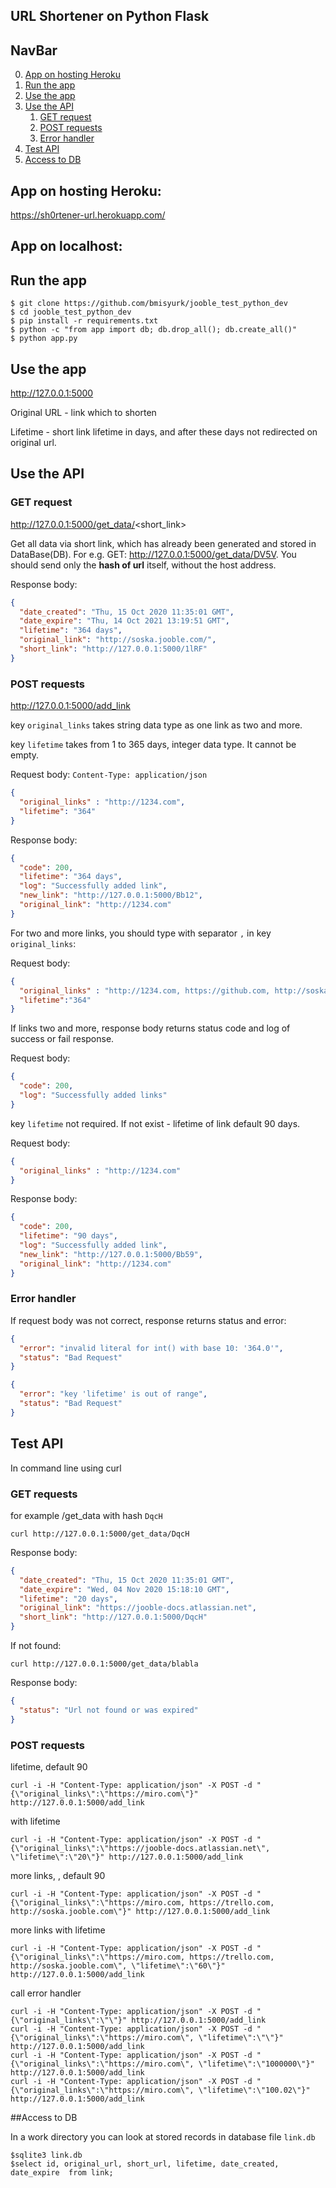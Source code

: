 ## URL Shortener on Python Flask
## NavBar

0. [App on hosting Heroku](#App-on-hosting-Heroku)
1. [Run the app](#Run-the-app)
2. [Use the app](#Use-the-app)
3. [Use the API](#Use-the-API)
    1. [GET request](#GET-request)
    2. [POST requests](#POST-requests)
    3. [Error handler](#Error-handler)
4. [Test API](#Test-API)
5. [Access to DB](#Access-to-DB)

## App on hosting Heroku:
https://sh0rtener-url.herokuapp.com/

## App on localhost:

## Run the app

```
$ git clone https://github.com/bmisyurk/jooble_test_python_dev
$ cd jooble_test_python_dev
$ pip install -r requirements.txt
$ python -c "from app import db; db.drop_all(); db.create_all()"
$ python app.py
```

## Use the app
http://127.0.0.1:5000

Original URL - link which to shorten

Lifetime - short link lifetime in days, and after these days not redirected on original url.


## Use the API
### GET request
http://127.0.0.1:5000/get_data/<short_link>

Get all data via short link, which has already been generated and stored in DataBase(DB). For e.g. GET: http://127.0.0.1:5000/get_data/DV5V. You should send only the **hash of url** itself, without the host address.

Response body:
```json
{
  "date_created": "Thu, 15 Oct 2020 11:35:01 GMT",
  "date_expire": "Thu, 14 Oct 2021 13:19:51 GMT",
  "lifetime": "364 days",
  "original_link": "http://soska.jooble.com/",
  "short_link": "http://127.0.0.1:5000/1lRF"
}
```
### POST requests
http://127.0.0.1:5000/add_link

key `original_links` takes string data type as one link as two and more.

key `lifetime` takes from 1 to 365 days, integer data type. It cannot be empty.

Request body:
`Content-Type: application/json`
```json
{
  "original_links" : "http://1234.com",
  "lifetime": "364"
}
```
Response body:
```json
{
  "code": 200,
  "lifetime": "364 days",
  "log": "Successfully added link",
  "new_link": "http://127.0.0.1:5000/Bb12",
  "original_link": "http://1234.com"
}
```
For two and more links, you should type with separator `,` in key `original_links`:

Request body:
```json
{
  "original_links" : "http://1234.com, https://github.com, http://soska.jooble.com/",
  "lifetime":"364"
}
```
If links two and more, response body returns status code and log of success or fail response.

Request body:
```json
{
  "code": 200,
  "log": "Successfully added links"
}
```


key `lifetime` not required. If not exist - lifetime of link default 90 days.

Request body:
```json
{
  "original_links" : "http://1234.com"
}
```
Response body:
```json
{
  "code": 200,
  "lifetime": "90 days",
  "log": "Successfully added link",
  "new_link": "http://127.0.0.1:5000/Bb59",
  "original_link": "http://1234.com"
}
```
### Error handler
If request body was not сorrect, response returns status and error:
```json
{
  "error": "invalid literal for int() with base 10: '364.0'",
  "status": "Bad Request"
}
```
```json
{
  "error": "key 'lifetime' is out of range",
  "status": "Bad Request"
}

```
## Test API
In command line using curl
### GET requests
for example /get_data with hash `DqcH`
```
curl http://127.0.0.1:5000/get_data/DqcH
```
Response body:
```json
{
  "date_created": "Thu, 15 Oct 2020 11:35:01 GMT",
  "date_expire": "Wed, 04 Nov 2020 15:18:10 GMT",
  "lifetime": "20 days",
  "original_link": "https://jooble-docs.atlassian.net",
  "short_link": "http://127.0.0.1:5000/DqcH"
}
```
If not found:
```
curl http://127.0.0.1:5000/get_data/blabla
```
Response body:
```json
{
  "status": "Url not found or was expired"
}
```

### POST requests
lifetime, default 90

```curl -i -H "Content-Type: application/json" -X POST -d "{\"original_links\":\"https://miro.com\"}" http://127.0.0.1:5000/add_link```

with lifetime

```curl -i -H "Content-Type: application/json" -X POST -d "{\"original_links\":\"https://jooble-docs.atlassian.net\", \"lifetime\":\"20\"}" http://127.0.0.1:5000/add_link```

more links, , default 90

```curl -i -H "Content-Type: application/json" -X POST -d "{\"original_links\":\"https://miro.com, https://trello.com, http://soska.jooble.com\"}" http://127.0.0.1:5000/add_link```

more links with lifetime

```curl -i -H "Content-Type: application/json" -X POST -d "{\"original_links\":\"https://miro.com, https://trello.com, http://soska.jooble.com\", \"lifetime\":\"60\"}" http://127.0.0.1:5000/add_link```

call error handler

```
curl -i -H "Content-Type: application/json" -X POST -d "{\"original_links\":\"\"}" http://127.0.0.1:5000/add_link
curl -i -H "Content-Type: application/json" -X POST -d "{\"original_links\":\"https://miro.com\", \"lifetime\":\"\"}" http://127.0.0.1:5000/add_link
curl -i -H "Content-Type: application/json" -X POST -d "{\"original_links\":\"https://miro.com\", \"lifetime\":\"1000000\"}" http://127.0.0.1:5000/add_link
curl -i -H "Content-Type: application/json" -X POST -d "{\"original_links\":\"https://miro.com\", \"lifetime\":\"100.02\"}" http://127.0.0.1:5000/add_link
```
##Access to DB

In a work directory you can look at stored records in database file `link.db`

```
$sqlite3 link.db
$select id, original_url, short_url, lifetime, date_created, date_expire  from link;
```
